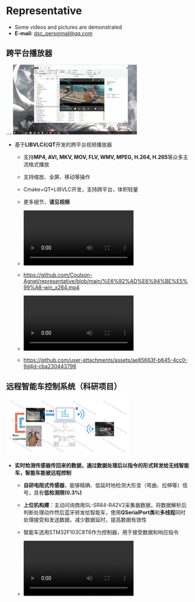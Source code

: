 # Representative

- Some videos and pictures are demonstrated
- **E-mail:** dsc_personnal@qq.com

## 跨平台播放器

<img src="./pic/跨平台播放器.png" alt="跨平台播放器" style="zoom: 15%;" />

<img src="./pic/image-20240812215541778.png" alt="image-20240812215541778" style="zoom:33%;" />

- 基于**LIBVLC**和**QT**开发的跨平台视频播放器

  - 支持**MP4, AVI, MKV, MOV, FLV, WMV, MPEG, H.264, H.265**等众多主流格式播放

  - 支持缩放、全屏、移动等操作

  - Cmake+QT+LIBVLC开发，支持跨平台，体积轻量

  - 更多细节，**请见视频**

  - <video src="./播放器-win_x264.mp4"></video>
  - https://github.com/Coulson-Agnet/representative/blob/main/%E6%92%AD%E6%94%BE%E5%99%A8-win_x264.mp4
  - <video src="https://github.com/Coulson-Agnet/representative/blob/main/%E6%92%AD%E6%94%BE%E5%99%A8-win_x264.mp4"></video>
  - https://github.com/user-attachments/assets/ae85663f-b645-4cc0-9d4d-cba230443798



## 远程智能车控制系统（科研项目）

<img src="./pic/无线车控制原理.png" alt="无线车控制原理" style="zoom:33%;" />

- **实时检测传感器传回来的数据，通过数据处理后以指令的形式转发给无线智能车，智能车能被远程控制**

  - **自研电阻式传感器**，能够精确、低延时地检测大形变（弯曲、拉伸等）信号，具有**低检测限(0.3%)**

  - **上位机构建**：主动问询商用SL-SR84-R42V2采集器数据，将数据解析后判断处理动作然后蓝牙转发给智能车，使用**QSerialPort类**和**多线程**同时处理接受和发送数据，减少数据延时，提高数据有效性

  - 智能车选用STM32F103C8T6作为控制器，用于接受数据和响应指令

  - <video src="./双串口_x264.mp4"></video>

